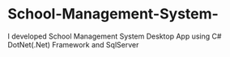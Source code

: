 # School-Management-System-
I developed School Management System Desktop App using  C# DotNet(.Net) Framework and SqlServer
